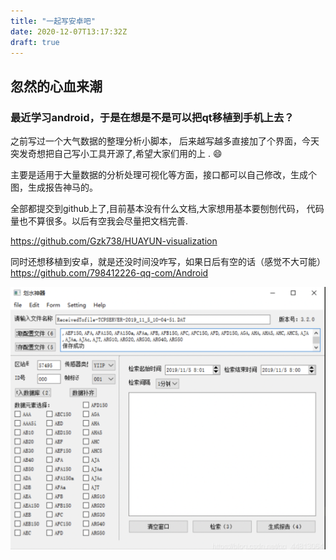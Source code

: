 ```yaml
---
title: "一起写安卓吧"
date: 2020-12-07T13:17:32Z
draft: true
---
```


## 忽然的心血来潮
### 最近学习android，于是在想是不是可以把qt移植到手机上去？
之前写过一个大气数据的整理分析小脚本， 后来越写越多直接加了个界面，今天突发奇想把自己写小工具开源了,希望大家们用的上 . 😄

主要是适用于大量数据的分析处理可视化等方面，接口都可以自己修改，生成个图，生成报告神马的。

全部都提交到github上了,目前基本没有什么文档,大家想用基本要刨刨代码， 代码量也不算很多。以后有空我会尽量把文档完善.

https://github.com/Gzk738/HUAYUN-visualization

同时还想移植到安卓，就是还没时间没咋写，如果日后有空的话（感觉不大可能）
https://github.com/798412226-qq-com/Android

![20220107234153](https://raw.githubusercontent.com/Gzk738/vps_picgo/master/images/20220107234153.png)

